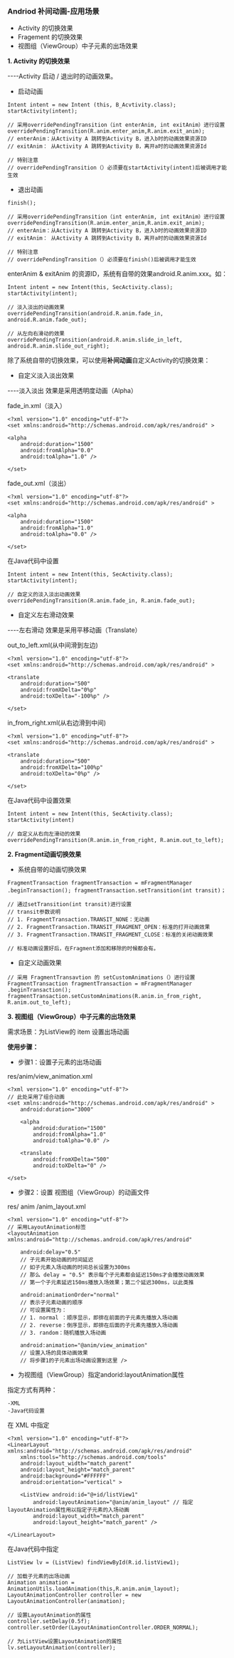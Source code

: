 ### Andriod 补间动画-应用场景

- Activity 的切换效果
- Fragement 的切换效果
- 视图组（ViewGroup）中子元素的出场效果

**1. Activity 的切换效果**

----Activity 启动 / 退出时的动画效果。

- 启动动画
```
Intent intent = new Intent (this, B_Acvtivity.class); 
startActivity(intent); 

// 采用overridePendingTransition（int enterAnim, int exitAnim）进行设置 
overridePendingTransition(R.anim.enter_anim,R.anim.exit_anim); 
// enterAnim：从Activity A 跳转到Activity B，进入b时的动画效果资源ID 
// exitAnim： 从Activity A 跳转到Activity B，离开a时的动画效果资源Id 

// 特别注意 
// overridePendingTransition（）必须要在startActivity(intent)后被调用才能生效
```

- 退出动画
```
finish();

// 采用overridePendingTransition（int enterAnim, int exitAnim）进行设置 
overridePendingTransition(R.anim.enter_anim,R.anim.exit_anim); 
// enterAnim：从Activity A 跳转到Activity B，进入b时的动画效果资源ID 
// exitAnim： 从Activity A 跳转到Activity B，离开a时的动画效果资源Id 

// 特别注意 
// overridePendingTransition（）必须要在finish()后被调用才能生效 
```

enterAnim & exitAnim 的资源ID，系统有自带的效果android.R.anim.xxx。如：
```
Intent intent = new Intent(this, SecActivity.class); 
startActivity(intent); 

// 淡入淡出的动画效果 
overridePendingTransition(android.R.anim.fade_in, android.R.anim.fade_out); 

// 从左向右滑动的效果 
overridePendingTransition(android.R.anim.slide_in_left, android.R.anim.slide_out_right);
```

除了系统自带的切换效果，可以使用**补间动画**自定义Activity的切换效果：

- 自定义淡入淡出效果

----淡入淡出 效果是采用透明度动画（Alpha）

fade_in.xml（淡入）
```
<?xml version="1.0" encoding="utf-8"?> 
<set xmlns:android="http://schemas.android.com/apk/res/android" > 

<alpha 
    android:duration="1500" 
    android:fromAlpha="0.0" 
    android:toAlpha="1.0" /> 
    
</set>
```
fade_out.xml（淡出）
```
<?xml version="1.0" encoding="utf-8"?> 
<set xmlns:android="http://schemas.android.com/apk/res/android" > 

<alpha 
    android:duration="1500" 
    android:fromAlpha="1.0" 
    android:toAlpha="0.0" /> 
    
</set>
```

在Java代码中设置
```
Intent intent = new Intent(this, SecActivity.class); 
startActivity(intent); 

// 自定义的淡入淡出动画效果 
overridePendingTransition(R.anim.fade_in, R.anim.fade_out);
```

- 自定义左右滑动效果

----左右滑动 效果是采用平移动画（Translate）

out_to_left.xml(从中间滑到左边)
```
<?xml version="1.0" encoding="utf-8"?> 
<set xmlns:android="http://schemas.android.com/apk/res/android" > 

<translate 
    android:duration="500" 
    android:fromXDelta="0%p" 
    android:toXDelta="-100%p" />

</set>
```

in_from_right.xml(从右边滑到中间)
```
<?xml version="1.0" encoding="utf-8"?> 
<set xmlns:android="http://schemas.android.com/apk/res/android" > 

<translate 
    android:duration="500" 
    android:fromXDelta="100%p" 
    android:toXDelta="0%p" /> 

</set>
```

在Java代码中设置效果
```
Intent intent = new Intent(this, SecActivity.class); 
startActivity(intent) 

// 自定义从右向左滑动的效果 
overridePendingTransition(R.anim.in_from_right, R.anim.out_to_left);
```

**2. Fragment动画切换效果**

- 系统自带的动画切换效果
```
FragmentTransaction fragmentTransaction = mFragmentManager .beginTransaction(); fragmentTransaction.setTransition(int transit)； 

// 通过setTransition(int transit)进行设置 
// transit参数说明 
// 1. FragmentTransaction.TRANSIT_NONE：无动画 
// 2. FragmentTransaction.TRANSIT_FRAGMENT_OPEN：标准的打开动画效果 
// 3. FragmentTransaction.TRANSIT_FRAGMENT_CLOSE：标准的关闭动画效果 

// 标准动画设置好后，在Fragment添加和移除的时候都会有。
```

- 自定义动画效果
```
// 采用 FragmentTransavtion 的 setCustomAnimations（）进行设置 
FragmentTransaction fragmentTransaction = mFragmentManager .beginTransaction(); fragmentTransaction.setCustomAnimations(R.anim.in_from_right, R.anim.out_to_left);
```

**3. 视图组（ViewGroup）中子元素的出场效果**

需求场景：为ListView的 item 设置出场动画

**使用步骤：**

- 步骤1：设置子元素的出场动画

res/anim/view_animation.xml
```
<?xml version="1.0" encoding="utf-8"?> 
// 此处采用了组合动画 
<set xmlns:android="http://schemas.android.com/apk/res/android" > 
    android:duration="3000" 
    
    <alpha 
        android:duration="1500" 
        android:fromAlpha="1.0" 
        android:toAlpha="0.0" /> 
    
    <translate 
        android:fromXDelta="500" 
        android:toXDelta="0" /> 
        
</set>
```

- 步骤2：设置 视图组（ViewGroup）的动画文件

res/ anim /anim_layout.xml
```
<?xml version="1.0" encoding="utf-8"?> 
// 采用LayoutAnimation标签 
<layoutAnimation xmlns:android="http://schemas.android.com/apk/res/android" 

    android:delay="0.5" 
    // 子元素开始动画的时间延迟 
    // 如子元素入场动画的时间总长设置为300ms 
    // 那么 delay = "0.5" 表示每个子元素都会延迟150ms才会播放动画效果 
    // 第一个子元素延迟150ms播放入场效果；第二个延迟300ms，以此类推 
    
    android:animationOrder="normal" 
    // 表示子元素动画的顺序 
    // 可设置属性为： 
    // 1. normal ：顺序显示，即排在前面的子元素先播放入场动画 
    // 2. reverse：倒序显示，即排在后面的子元素先播放入场动画 
    // 3. random：随机播放入场动画 
    
    android:animation="@anim/view_animation" 
    // 设置入场的具体动画效果 
    // 将步骤1的子元素出场动画设置到这里 />
```

- 为视图组（ViewGroup）指定andorid:layoutAnimation属性

指定方式有两种： 

    -XML 
    -Java代码设置
    
在 XML 中指定
```
<?xml version="1.0" encoding="utf-8"?> 
<LinearLayout xmlns:android="http://schemas.android.com/apk/res/android" 
    xmlns:tools="http://schemas.android.com/tools"
    android:layout_width="match_parent" 
    android:layout_height="match_parent" 
    android:background="#FFFFFF" 
    android:orientation="vertical" > 

    <ListView android:id="@+id/listView1"
        android:layoutAnimation="@anim/anim_layout" // 指定layoutAnimation属性用以指定子元素的入场动画
        android:layout_width="match_parent"
        android:layout_height="match_parent" /> 
        
</LinearLayout>
```

在Java代码中指定
```
ListView lv = (ListView) findViewById(R.id.listView1); 

// 加载子元素的出场动画 
Animation animation = AnimationUtils.loadAnimation(this,R.anim.anim_layout); 
LayoutAnimationController controller = new LayoutAnimationController(animation); 

// 设置LayoutAnimation的属性 
controller.setDelay(0.5f);
controller.setOrder(LayoutAnimationController.ORDER_NORMAL); 

// 为ListView设置LayoutAnimation的属性
lv.setLayoutAnimation(controller); 
```
